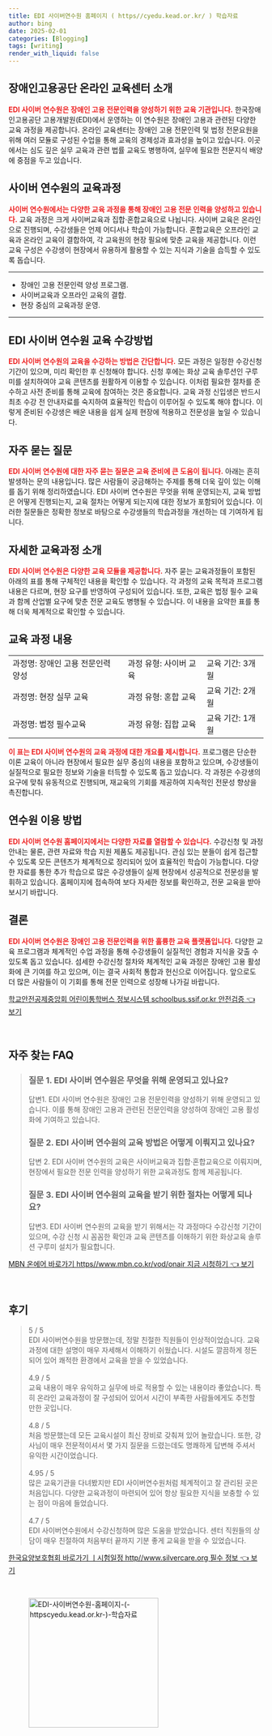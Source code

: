 ```yaml
---
title: EDI 사이버연수원 홈페이지 ( https//cyedu.kead.or.kr/ ) 학습자료
author: bing
date: 2025-02-01
categories: [Blogging]
tags: [writing]
render_with_liquid: false
---
```



<h2 id='장애인고용공단 온라인 교육센터 소개'>장애인고용공단 온라인 교육센터 소개</h2>

<p><b><span style="color: #ee2323;">EDI 사이버 연수원은 장애인 고용 전문인력을 양성하기 위한 교육 기관입니다.</span></b> 한국장애인고용공단 고용개발원(EDI)에서 운영하는 이 연수원은 장애인 고용과 관련된 다양한 교육 과정을 제공합니다. 온라인 교육센터는 장애인 고용 전문인력 및 법정 전문요원을 위해 여러 모듈로 구성된 수업을 통해 교육의 경제성과 효과성을 높이고 있습니다. 이곳에서는 심도 깊은 실무 교육과 관련 법률 교육도 병행하여, 실무에 필요한 전문지식 배양에 중점을 두고 있습니다.</p>

<h2 id='사이버 연수원의 교육과정'>사이버 연수원의 교육과정</h2>

<p><b><span style="color: #ee2323;">사이버 연수원에서는 다양한 교육 과정을 통해 장애인 고용 전문 인력을 양성하고 있습니다.</span></b> 교육 과정은 크게 사이버교육과 집합·혼합교육으로 나뉩니다. 사이버 교육은 온라인으로 진행되며, 수강생들은 언제 어디서나 학습이 가능합니다. 혼합교육은 오프라인 교육과 온라인 교육이 결합하여, 각 교육원의 현장 필요에 맞춘 교육을 제공합니다. 이런 교육 구성은 수강생이 현장에서 유용하게 활용할 수 있는 지식과 기술을 습득할 수 있도록 돕습니다.</p>

<hr />

<ul>
    <li>장애인 고용 전문인력 양성 프로그램.</li>
    <li>사이버교육과 오프라인 교육의 결합.</li>
    <li>현장 중심의 교육과정 운영.</li>
</ul>

<hr />

<h2 id='EDI 사이버 연수원 교육 수강방법'>EDI 사이버 연수원 교육 수강방법</h2>

<p><b><span style="color: #ee2323;">EDI 사이버 연수원의 교육을 수강하는 방법은 간단합니다.</span></b> 모든 과정은 일정한 수강신청 기간이 있으며, 미리 확인한 후 신청해야 합니다. 신청 후에는 화상 교육 솔루션인 구루미를 설치하여야 교육 콘텐츠를 원활하게 이용할 수 있습니다. 이처럼 필요한 절차를 준수하고 사전 준비를 통해 교육에 참여하는 것은 중요합니다. 교육 과정 신입생은 반드시 최초 수강 전 안내자료를 숙지하여 효율적인 학습이 이루어질 수 있도록 해야 합니다. 이렇게 준비된 수강생은 배운 내용을 쉽게 실제 현장에 적용하고 전문성을 높일 수 있습니다.</p>

<h2 id='자주 묻는 질문'>자주 묻는 질문</h2>

<p><b><span style="color: #ee2323;">EDI 사이버 연수원에 대한 자주 묻는 질문은 교육 준비에 큰 도움이 됩니다.</span></b> 아래는 흔히 발생하는 문의 내용입니다. 많은 사람들이 궁금해하는 주제를 통해 더욱 깊이 있는 이해를 돕기 위해 정리하였습니다. EDI 사이버 연수원은 무엇을 위해 운영되는지, 교육 방법은 어떻게 진행되는지, 교육 절차는 어떻게 되는지에 대한 정보가 포함되어 있습니다. 이러한 질문들은 정확한 정보로 바탕으로 수강생들의 학습과정을 개선하는 데 기여하게 됩니다.</p>

<h2 id='자세한 교육과정 소개'>자세한 교육과정 소개</h2>

<p><b><span style="color: #ee2323;">EDI 사이버 연수원은 다양한 교육 모듈을 제공합니다.</span></b> 자주 묻는 교육과정들이 포함된 아래의 표를 통해 구체적인 내용을 확인할 수 있습니다. 각 과정의 교육 목적과 프로그램 내용은 다르며, 현장 요구를 반영하여 구성되어 있습니다. 또한, 교육은 법정 필수 교육과 함께 산업별 요구에 맞춘 전문 교육도 병행될 수 있습니다. 이 내용을 요약한 표를 통해 더욱 체계적으로 확인할 수 있습니다.</p>

<h2 id='교육 과정 내용'>교육 과정 내용</h2>

<table>
    <tr>
        <td>과정명: 장애인 고용 전문인력 양성</td>
        <td>과정 유형: 사이버 교육</td>
        <td>교육 기간: 3개월</td>
    </tr>
    <tr>
        <td>과정명: 현장 실무 교육</td>
        <td>과정 유형: 혼합 교육</td>
        <td>교육 기간: 2개월</td>
    </tr>
    <tr>
        <td>과정명: 법정 필수교육</td>
        <td>과정 유형: 집합 교육</td>
        <td>교육 기간: 1개월</td>
    </tr>
</table>

<p><b><span style="color: #ee2323;">이 표는 EDI 사이버 연수원의 교육 과정에 대한 개요를 제시합니다.</span></b> 프로그램은 단순한 이론 교육이 아니라 현장에서 필요한 실무 중심의 내용을 포함하고 있으며, 수강생들이 실질적으로 필요한 정보와 기술을 터득할 수 있도록 돕고 있습니다. 각 과정은 수강생의 요구에 맞춰 유동적으로 진행되며, 재교육의 기회를 제공하여 지속적인 전문성 향상을 촉진합니다.</p>

<h2 id='연수원 이용 방법'>연수원 이용 방법</h2>

<p><b><span style="color: #ee2323;">EDI 사이버 연수원 홈페이지에서는 다양한 자료를 열람할 수 있습니다.</span></b> 수강신청 및 과정안내는 물론, 관련 자료와 학습 지원 제품도 제공됩니다. 관심 있는 분들이 쉽게 접근할 수 있도록 모든 콘텐츠가 체계적으로 정리되어 있어 효율적인 학습이 가능합니다. 다양한 자료를 통한 추가 학습으로 많은 수강생들이 실제 현장에서 성공적으로 전문성을 발휘하고 있습니다. 홈페이지에 접속하여 보다 자세한 정보를 확인하고, 전문 교육을 받아보시기 바랍니다.</p>

<h2 id='결론'>결론</h2>

<p><b><span style="color: #ee2323;">EDI 사이버 연수원은 장애인 고용 전문인력을 위한 훌륭한 교육 플랫폼입니다.</span></b> 다양한 교육 프로그램과 체계적인 수업 과정을 통해 수강생들이 실질적인 경험과 지식을 갖출 수 있도록 돕고 있습니다. 섬세한 수강신청 절차와 체계적인 교육 과정은 장애인 고용 활성화에 큰 기여를 하고 있으며, 이는 결국 사회적 통합과 헌신으로 이어집니다. 앞으로도 더 많은 사람들이 이 기회를 통해 전문 인력으로 성장해 나가길 바랍니다.</p>


<p><a class="click-button" title="학교안전공제중앙회 어린이통학버스 정보시스템 schoolbus.ssif.or.kr 안전검증" href="https://adkhouse.github.io/posts/%ED%95%99%EA%B5%90%EC%95%88%EC%A0%84%EA%B3%B5%EC%A0%9C%EC%A4%91%EC%95%99%ED%9A%8C-%EC%96%B4%EB%A6%B0%EC%9D%B4%ED%86%B5%ED%95%99%EB%B2%84%EC%8A%A4-%EC%A0%95%EB%B3%B4%EC%8B%9C%EC%8A%A4%ED%85%9C-schoolbus.ssif.or.kr-%EC%95%88%EC%A0%84%EA%B2%80%EC%A6%9D/" rel="dofollow">학교안전공제중앙회 어린이통학버스 정보시스템 schoolbus.ssif.or.kr 안전검증 👈 보기</a></p><br>
<h2 id='자주_찾는_FAQ'>자주 찾는 FAQ</h2>
<div itemscope="" itemtype="https://schema.org/FAQPage"> 
<blockquote> 
<div itemscope="" itemprop="mainEntity" itemtype="https://schema.org/Question"> 
<h3 itemprop="name">질문 1. EDI 사이버 연수원은 무엇을 위해 운영되고 있나요?</h3> 
<div itemscope="" itemprop="acceptedAnswer" itemtype="https://schema.org/Answer"> 
<span itemprop="text"> 
<p>답변1. EDI 사이버 연수원은 장애인 고용 전문인력을 양성하기 위해 운영되고 있습니다. 이를 통해 장애인 고용과 관련된 전문인력을 양성하여 장애인 고용 활성화에 기여하고 있습니다.</p> 
</span> 
</div> 
</div> 

<div itemscope="" itemprop="mainEntity" itemtype="https://schema.org/Question"> 
<h3 itemprop="name">질문 2. EDI 사이버 연수원의 교육 방법은 어떻게 이뤄지고 있나요?</h3> 
<div itemscope="" itemprop="acceptedAnswer" itemtype="https://schema.org/Answer"> 
<span itemprop="text"> 
<p>답변 2. EDI 사이버 연수원의 교육은 사이버교육과 집합·혼합교육으로 이뤄지며, 현장에서 필요한 전문 인력을 양성하기 위한 교육과정도 함께 제공됩니다.</p> 
</span> 
</div> 
</div> 

<div itemscope="" itemprop="mainEntity" itemtype="https://schema.org/Question"> 
<h3 itemprop="name">질문 3. EDI 사이버 연수원의 교육을 받기 위한 절차는 어떻게 되나요?</h3> 
<div itemscope="" itemprop="acceptedAnswer" itemtype="https://schema.org/Answer"> 
<span itemprop="text"> 
<p>답변3. EDI 사이버 연수원의 교육을 받기 위해서는 각 과정마다 수강신청 기간이 있으며, 수강 신청 시 꼼꼼한 확인과 교육 콘텐츠를 이해하기 위한 화상교육 솔루션 구루미 설치가 필요합니다.</p> 
</span> 
</div> 
</div> 

</blockquote> 
</div>
<p><a class="click-button" title="MBN 온에어 바로가기 https//www.mbn.co.kr/vod/onair 지금 시청하기" href="https://adkhouse.github.io/posts/MBN-%EC%98%A8%EC%97%90%EC%96%B4-%EB%B0%94%EB%A1%9C%EA%B0%80%EA%B8%B0-httpswww.mbn.co.krvodonair-%EC%A7%80%EA%B8%88-%EC%8B%9C%EC%B2%AD%ED%95%98%EA%B8%B0/" rel="dofollow">MBN 온에어 바로가기 https//www.mbn.co.kr/vod/onair 지금 시청하기 👈 보기</a></p><br>
<h2 id='후기'>후기</h2>
<div itemscope itemtype="https://schema.org/Product">
  <blockquote>
  <div itemprop="review" itemscope itemtype="https://schema.org/Review">
      <div itemprop="reviewRating" itemscope itemtype="https://schema.org/Rating"> <span itemprop="ratingValue">5</span> / <span itemprop="bestRating">5</span> </div>
      <span itemprop="reviewBody">EDI 사이버연수원을 방문했는데, 정말 친절한 직원들이 인상적이었습니다. 교육 과정에 대한 설명이 매우 자세해서 이해하기 쉬웠습니다. 시설도 깔끔하게 정돈되어 있어 쾌적한 환경에서 교육을 받을 수 있었습니다.</span>
  </div>
  <br>
  <div itemprop="review" itemscope itemtype="https://schema.org/Review">
      <div itemprop="reviewRating" itemscope itemtype="https://schema.org/Rating"> <span itemprop="ratingValue">4.9</span> / <span itemprop="bestRating">5</span> </div>
      <span itemprop="reviewBody">교육 내용이 매우 유익하고 실무에 바로 적용할 수 있는 내용이라 좋았습니다. 특히 온라인 교육과정이 잘 구성되어 있어서 시간이 부족한 사람들에게도 추천할 만한 곳입니다.</span>
  </div>
  <br>
  <div itemprop="review" itemscope itemtype="https://schema.org/Review">
      <div itemprop="reviewRating" itemscope itemtype="https://schema.org/Rating"> <span itemprop="ratingValue">4.8</span> / <span itemprop="bestRating">5</span> </div>
      <span itemprop="reviewBody">처음 방문했는데 모든 교육시설이 최신 장비로 갖춰져 있어 놀랐습니다. 또한, 강사님이 매우 전문적이셔서 몇 가지 질문을 드렸는데도 명쾌하게 답변해 주셔서 유익한 시간이었습니다.</span>
  </div>
  <br>
  <div itemprop="review" itemscope itemtype="https://schema.org/Review">
      <div itemprop="reviewRating" itemscope itemtype="https://schema.org/Rating"> <span itemprop="ratingValue">4.95</span> / <span itemprop="bestRating">5</span> </div>
      <span itemprop="reviewBody">많은 교육기관을 다녀봤지만 EDI 사이버연수원처럼 체계적이고 잘 관리된 곳은 처음입니다. 다양한 교육과정이 마련되어 있어 항상 필요한 지식을 보충할 수 있는 점이 마음에 들었습니다.</span>
  </div>
  <br>
  <div itemprop="review" itemscope itemtype="https://schema.org/Review">
      <div itemprop="reviewRating" itemscope itemtype="https://schema.org/Rating"> <span itemprop="ratingValue">4.7</span> / <span itemprop="bestRating">5</span> </div>
      <span itemprop="reviewBody">EDI 사이버연수원에서 수강신청하며 많은 도움을 받았습니다. 센터 직원들의 상담이 매우 친절하여 처음부터 끝까지 기분 좋게 교육을 받을 수 있었습니다.</span>
  </div>
  </blockquote>
</div>
<p><a class="click-button" title="한국요양보호협회 바로가기 ㅣ시험일정 http//www.silvercare.org 필수 정보" href="https://adkhouse.github.io/posts/%ED%95%9C%EA%B5%AD%EC%9A%94%EC%96%91%EB%B3%B4%ED%98%B8%ED%98%91%ED%9A%8C-%EB%B0%94%EB%A1%9C%EA%B0%80%EA%B8%B0-%E3%85%A3%EC%8B%9C%ED%97%98%EC%9D%BC%EC%A0%95-httpwww.silvercare.org-%ED%95%84%EC%88%98-%EC%A0%95%EB%B3%B4/" rel="dofollow">한국요양보호협회 바로가기 ㅣ시험일정 http//www.silvercare.org 필수 정보 👈 보기</a></p><br>
<figure class="image"><img src="https://adkhouse.github.io/assets/img/thumbnail/EDI-사이버연수원-홈페이지-(-httpscyedu.kead.or.kr-)-학습자료.webp" alt="EDI-사이버연수원-홈페이지-(-httpscyedu.kead.or.kr-)-학습자료" width="256" height="256"></figure>